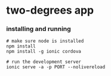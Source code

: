# two-degrees app

### installing and running

	# make sure node is installed
	npm install
	npm install -g ionic cordova

	# run the development server
	ionic serve -a -p PORT --nolivereload
